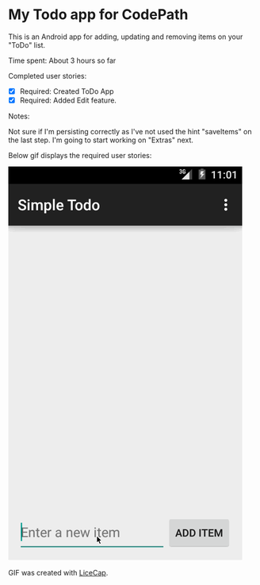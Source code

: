 # My Todo app for CodePath

This is an Android app for adding, updating and removing items on your "ToDo" list.

Time spent: About 3 hours so far

Completed user stories:

 * [x] Required: Created ToDo App
 * [x] Required: Added Edit feature.
 
Notes:

Not sure if I'm persisting correctly as I've not used the hint "saveItems" on the last step. I'm going to start working on "Extras" next.

Below gif displays the required user stories:

![Video Walkthrough](Simple_ToDo.gif)

GIF was created with [LiceCap](http://www.cockos.com/licecap/).
